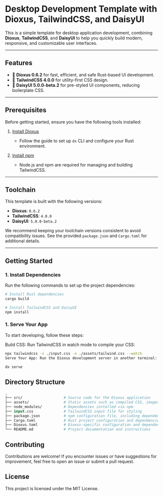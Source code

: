 # Desktop Development Template with Dioxus, TailwindCSS, and DaisyUI

This is a simple template for desktop application development, combining **Dioxus**, **TailwindCSS**, and **DaisyUI** to help you quickly build modern, responsive, and customizable user interfaces.

---

## **Features**
- 🚀 **Dioxus 0.6.2** for fast, efficient, and safe Rust-based UI development.
- 🎨 **TailwindCSS 4.0.0** for utility-first CSS design.
- 🌸 **DaisyUI 5.0.0-beta.2** for pre-styled UI components, reducing boilerplate CSS.

---

## **Prerequisites**

Before getting started, ensure you have the following tools installed:

1. [Install Dioxus](https://dioxuslabs.com/learn/0.6/getting_started/)
   - Follow the guide to set up `dx` CLI and configure your Rust environment.

2. [Install npm](https://www.npmjs.com/)
   - Node.js and npm are required for managing and building TailwindCSS.

---

## **Toolchain**

This template is built with the following versions:
- **Dioxus**: `0.6.2`
- **TailwindCSS**: `4.0.0`
- **DaisyUI**: `5.0.0-beta.2`

We recommend keeping your toolchain versions consistent to avoid compatibility issues. See the provided `package.json` and `Cargo.toml` for additional details.

---

## **Getting Started**

### **1. Install Dependencies**

Run the following commands to set up the project dependencies:

```bash
# Install Rust dependencies
cargo build

# Install TailwindCSS and DaisyUI
npm install
```
### **1. Serve Your App**
To start developing, follow these steps:

Build CSS: Run TailwindCSS in watch mode to compile your CSS:

```bash
npx tailwindcss -i ./input.css -o ./assets/tailwind.css --watch
Serve Your App: Run the Dioxus development server in another terminal:
```
```bash
dx serve
```

## **Directory Structure**
```graphql
.
├── src/                   # Source code for the Dioxus application  
├── assets/                # Static assets such as compiled CSS, images, and other resources  
├── node_modules/          # Dependencies installed via npm  
├── input.css              # TailwindCSS input file for styling  
├── package.json           # npm configuration file, including dependencies and scripts  
├── Cargo.toml             # Rust project configuration and dependencies  
├── Dioxus.toml            # Dioxus-specific configuration and dependencies  
└── README.md              # Project documentation and instructions  
```
## **Contributing**
Contributions are welcome! If you encounter issues or have suggestions for improvement, feel free to open an issue or submit a pull request.

## **License**
This project is licensed under the MIT License.

